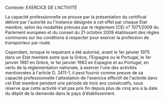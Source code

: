 Contexte: EXERCICE DE L'ACTIVITÉ

La capacité professionnelle se prouve par la présentation du certificat délivré par l'autorité ou l'instance désignée à cet effet par chaque Etat membre, selon les modalités prévues par le règlement (CE) n° 1071/2009 du Parlement européen et du conseil du 21 octobre 2009 établissant des règles communes sur les conditions à respecter pour exercer la profession de transporteur par route.

Cependant, lorsque le requérant a été autorisé, avant le 1er janvier 1975 dans un Etat membre autre que la Grèce, l'Espagne ou le Portugal, le 1er janvier 1981 en Grèce, le 1er janvier 1983 en Espagne et au Portugal, en vertu de la réglementation nationale, à exercer l'une des activités mentionnées à l'article D. 3411-1, il peut fournir comme preuve de sa capacité professionnelle l'attestation de l'exercice effectif de l'activité dans cet Etat membre pendant une période de trois ans consécutifs, sous réserve que cette activité n'ait pas pris fin depuis plus de cinq ans à la date du dépôt de la demande dans le pays d'établissement.